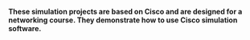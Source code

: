 **These simulation projects are based on Cisco and are designed for a networking course. They demonstrate how to use Cisco simulation software.**
